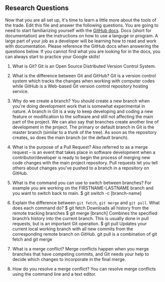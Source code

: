 ## Research Questions 

Now that you are all set up, it's time to learn a little more about the tools of the trade. Edit this file and answer the following questions. You are going to need to start familiarizing yourself with the [GitHub docs](https://docs.github.com/en). Docs (short for documentation) are the instructions on how to use a languge or program. A large part of your job as a developer will be learning how to read and work with documentation. Please reference the GitHub docs when answering the questions below. If you cannot find what you are looking for in the docs, you can always start to practice your Google skills!

1. What is Git?  Git is an Open Source Distributed Version Control System.
2. What is the difference between Git and GitHub?  Git is a version control system which tracks the changes when working with computer codes while GitHub is a Web-based Git version control repository hosting service.
3. Why do we create a branch?  You should create a new branch when you're doing development work that is somewhat experimental in nature. A branch in Git is a way to keep developing and coding a new feature or modification to the software and still not affecting the main part of the project. We can also say that branches create another line of development in the project. The primary or default branch in Git is the master branch (similar to a trunk of the tree). As soon as the repository creates, so does the main branch (or the default branch).

4. What is the purpose of a Pull Request?  Also referred to as a merge request – is an event that takes place in software development when a contributor/developer is ready to begin the process of merging new code changes with the main project repository. Pull requests let you tell others about changes you've pushed to a branch in a repository on GitHub.
5. What is the command you can use to switch between branches? For example you are working on the FIRSTNAME-LASTNAME branch and you want to switch back to main. $ git switch -c [branch-name]
6. Explain the difference between `git fetch`, `git merge` and `git pull`. What does each command do?
$ git fetch
Downloads all history from the remote tracking branches
$ git merge [branch]
Combines the specified branch’s history into the current branch. This is usually done in pull requests, but is an important Git operation.
$ git pull
Updates your current local working branch with all new commits from the corresponding remote branch on GitHub. git pull is a combination of git fetch and git merge
8. What is a merge conflict?  Merge conflicts happen when you merge branches that have competing commits, and Git needs your help to decide which changes to incorporate in the final merge.
9. How do you resolve a merge conflict?  You can resolve merge conflicts using the command line and a text editor.
